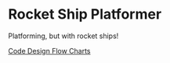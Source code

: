 # Rocket Ship Platformer
 
Platforming, but with rocket ships!

[Code Design Flow Charts](https://app.diagrams.net/?src=about#G1HEOcjxfCMeb_UO2i88b0vzYLmn6Ii-Qm)